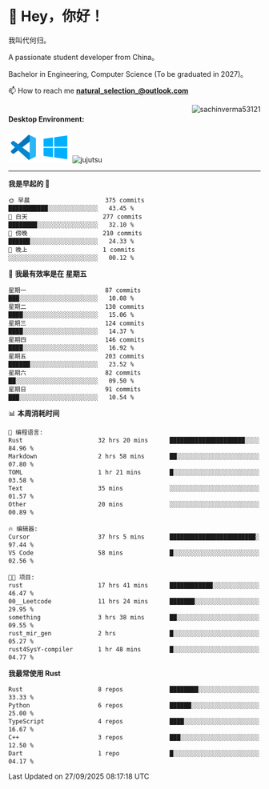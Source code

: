 # 👋 Hey，你好！

我叫代何归。

A passionate student developer from China。

Bachelor in Engineering, Computer Science (To be graduated in 2027)。

📫 How to reach me **natural_selection_@outlook.com**

<div style="display: flex; justify-content: space-between; align-items: flex-start;">
  <div>
    <h4>Desktop Environment: </h4>
    <span>
      <img style="margin: auto;" src="https://raw.githubusercontent.com/sachinverma53121/sachinverma53121/master/icons/vsc.png" alt=vs width="60" height="60"/>
      <img style="margin: auto;" src="https://raw.githubusercontent.com/sachinverma53121/sachinverma53121/master/icons/win10.png" alt=windows10 width="60" height="60"/>
      <img style="margin: auto;" src="https://img2023.cnblogs.com/blog/3292968/202505/3292968-20250515084111916-1835883071.png" alt=jujutsu width="60" height="60"/>
    </span>
  </div>
  <div>
    <img style="margin: auto;" src=https://github-readme-stats.vercel.app/api?username=Natural-selection1&show_icons=true alt=sachinverma53121 />
  </div>
</div>

---

<!--START_SECTION:waka-->
**我是早起的 🐤** 

```text
🌞 早晨                     375 commits         ███████████░░░░░░░░░░░░░░   43.45 % 
🌆 白天                     277 commits         ████████░░░░░░░░░░░░░░░░░   32.10 % 
🌃 傍晚                     210 commits         ██████░░░░░░░░░░░░░░░░░░░   24.33 % 
🌙 晚上                     1 commits           ░░░░░░░░░░░░░░░░░░░░░░░░░   00.12 % 
```
📅 **我最有效率是在 星期五** 

```text
星期一                      87 commits          ███░░░░░░░░░░░░░░░░░░░░░░   10.08 % 
星期二                      130 commits         ████░░░░░░░░░░░░░░░░░░░░░   15.06 % 
星期三                      124 commits         ████░░░░░░░░░░░░░░░░░░░░░   14.37 % 
星期四                      146 commits         ████░░░░░░░░░░░░░░░░░░░░░   16.92 % 
星期五                      203 commits         ██████░░░░░░░░░░░░░░░░░░░   23.52 % 
星期六                      82 commits          ██░░░░░░░░░░░░░░░░░░░░░░░   09.50 % 
星期日                      91 commits          ███░░░░░░░░░░░░░░░░░░░░░░   10.54 % 
```


📊 **本周消耗时间** 

```text
💬 编程语言: 
Rust                     32 hrs 20 mins      █████████████████████░░░░   84.96 % 
Markdown                 2 hrs 58 mins       ██░░░░░░░░░░░░░░░░░░░░░░░   07.80 % 
TOML                     1 hr 21 mins        █░░░░░░░░░░░░░░░░░░░░░░░░   03.58 % 
Text                     35 mins             ░░░░░░░░░░░░░░░░░░░░░░░░░   01.57 % 
Other                    20 mins             ░░░░░░░░░░░░░░░░░░░░░░░░░   00.89 % 

🔥 编辑器: 
Cursor                   37 hrs 5 mins       ████████████████████████░   97.44 % 
VS Code                  58 mins             █░░░░░░░░░░░░░░░░░░░░░░░░   02.56 % 

🐱‍💻 项目: 
rust                     17 hrs 41 mins      ████████████░░░░░░░░░░░░░   46.47 % 
00__Leetcode             11 hrs 24 mins      ███████░░░░░░░░░░░░░░░░░░   29.95 % 
something                3 hrs 38 mins       ██░░░░░░░░░░░░░░░░░░░░░░░   09.55 % 
rust_mir_gen             2 hrs               █░░░░░░░░░░░░░░░░░░░░░░░░   05.27 % 
rust4SysY-compiler       1 hr 48 mins        █░░░░░░░░░░░░░░░░░░░░░░░░   04.77 % 
```

**我最常使用 Rust** 

```text
Rust                     8 repos             ████████░░░░░░░░░░░░░░░░░   33.33 % 
Python                   6 repos             ██████░░░░░░░░░░░░░░░░░░░   25.00 % 
TypeScript               4 repos             ████░░░░░░░░░░░░░░░░░░░░░   16.67 % 
C++                      3 repos             ███░░░░░░░░░░░░░░░░░░░░░░   12.50 % 
Dart                     1 repo              █░░░░░░░░░░░░░░░░░░░░░░░░   04.17 % 
```




 Last Updated on 27/09/2025 08:17:18 UTC
<!--END_SECTION:waka-->
